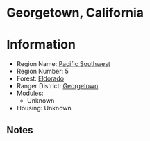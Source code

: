 
Georgetown, California
======================
  
# Information  
* Region Name: [Pacific Southwest]()  
* Region Number: 5  
* Forest: [Eldorado](http://www.fs.usda.gov/eldorado)  
* Ranger District: [Georgetown]()  
* Modules:  
  - Unknown  
* Housing: Unknown  
  
## Notes

